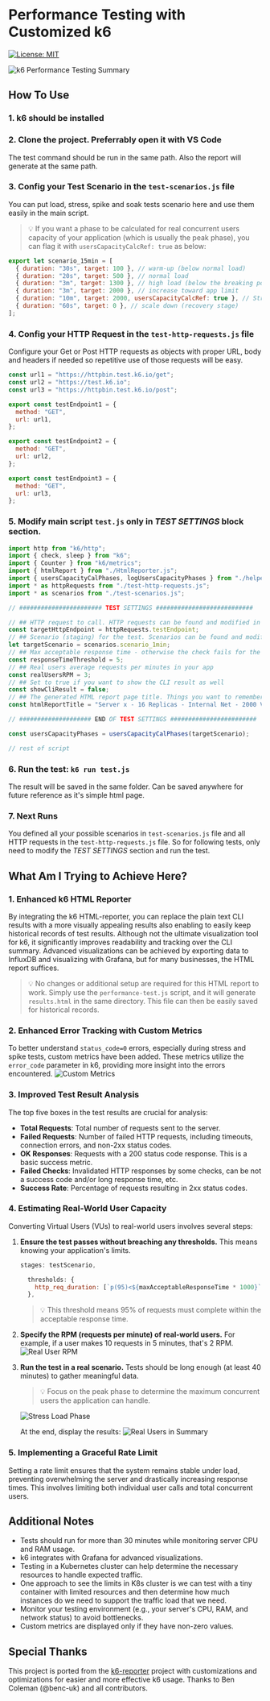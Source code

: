 # Performance Testing with Customized k6

[![License: MIT](https://img.shields.io/badge/License-MIT-blue.svg)](https://raw.githubusercontent.com/farshaddavoudi/Blazor.PersianDatePicker/master/LICENSE)

<img src="https://github.com/farshaddavoudi/k6-performance-testing/blob/main/screenshots/k6-reporter.png" alt="k6 Performance Testing Summary">

## How To Use

### 1. k6 should be installed

### 2. Clone the project. Preferrably open it with VS Code

The test command should be run in the same path. Also the report will generate at the same path.

### 3. Config your Test Scenario in the `test-scenarios.js` file

You can put load, stress, spike and soak tests scenario here and use them easily in the main script. 

> 💡 If you want a phase to be calculated for real concurrent users capacity of your application (which is usually the peak phase), you can flag it with `usersCapacityCalcRef: true` as below:

```js
export let scenario_15min = [
  { duration: "30s", target: 100 }, // warm-up (below normal load)
  { duration: "20s", target: 500 }, // normal load
  { duration: "3m", target: 1300 }, // high load (below the breaking point)
  { duration: "3m", target: 2000 }, // increase toward app limit
  { duration: "10m", target: 2000, usersCapacityCalcRef: true }, // Stress load (around the breaking point)
  { duration: "60s", target: 0 }, // scale down (recovery stage)
];
```

### 4. Config your HTTP Request in the `test-http-requests.js` file

Configure your Get or Post HTTP requests as objects with proper URL, body and headers if needed so repetitive use of those requests will be easy.

```js
const url1 = "https://httpbin.test.k6.io/get";
const url2 = "https://test.k6.io";
const url3 = "https://httpbin.test.k6.io/post";

export const testEndpoint1 = {
  method: "GET",
  url: url1,
};

export const testEndpoint2 = {
  method: "GET",
  url: url2,
};

export const testEndpoint3 = {
  method: "GET",
  url: url3,
};
```

### 5. Modify main script `test.js` only in *TEST SETTINGS* block section.

```js
import http from "k6/http";
import { check, sleep } from "k6";
import { Counter } from "k6/metrics";
import { htmlReport } from "./HtmlReporter.js";
import { usersCapacityCalPhases, logUsersCapacityPhases } from "./helper.js";
import * as httpRequests from "./test-http-requests.js";
import * as scenarios from "./test-scenarios.js";

// ####################### TEST SETTINGS ###########################

// ## HTTP request to call. HTTP requests can be found and modified in `./test-http-requests.js` file
const targetHttpEndpoint = httpRequests.testEndpoint;
// ## Scenario (staging) for the test. Scenarios can be found and modified in `./test-scenarios.js` file
let targetScenario = scenarios.scenario_1min;
// ## Max acceptable response time - otherwise the check fails for the request
const responseTimeThreshold = 5;
// ## Real users average requests per minutes in your app
const realUsersRPM = 3;
// ## Set to true if you want to show the CLI result as well
const showCliResult = false;
// ## The generated HTML report page title. Things you want to remember in case of saving it and try to see it later
const htmlReportTitle = "Server x - 16 Replicas - Internal Net - 2000 VUs";

// #################### END OF TEST SETTINGS ########################

const usersCapacityPhases = usersCapacityCalPhases(targetScenario);

// rest of script
```

### 6. Run the test: `k6 run test.js`

The result will be saved in the same folder. Can be saved anywhere for future reference as it's simple html page.

### 7. Next Runs

You defined all your possible scenarios in `test-scenarios.js` file and all HTTP requests in the `test-http-requests.js` file. So for following tests, only need to modify the *TEST SETTINGS* section and run the test.

## What Am I Trying to Achieve Here?

### 1. Enhanced k6 HTML Reporter

By integrating the k6 HTML-reporter, you can replace the plain text CLI results with a more visually appealing results also enabling to easily keep historical records of test results. Although not the ultimate visualization tool for k6, it significantly improves readability and tracking over the CLI summary. Advanced visualizations can be achieved by exporting data to InfluxDB and visualizing with Grafana, but for many businesses, the HTML report suffices.

> 💡 No changes or additional setup are required for this HTML report to work. Simply use the `performance-test.js` script, and it will generate `results.html` in the same directory. This file can then be easily saved for historical records.

### 2. Enhanced Error Tracking with Custom Metrics

To better understand `status_code=0` errors, especially during stress and spike tests, custom metrics have been added. These metrics utilize the `error_code` parameter in k6, providing more insight into the errors encountered.
<img src="https://github.com/farshaddavoudi/k6-performance-testing/blob/main/screenshots/custom-metrics.png" alt="Custom Metrics">

### 3. Improved Test Result Analysis

The top five boxes in the test results are crucial for analysis:

- **Total Requests**: Total number of requests sent to the server.
- **Failed Requests**: Number of failed HTTP requests, including timeouts, connection errors, and non-2xx status codes.
- **OK Responses**: Requests with a 200 status code response. This is a basic success metric.
- **Failed Checks**: Invalidated HTTP responses by some checks, can be not a success code and/or long response time, etc.
- **Success Rate**: Percentage of requests resulting in 2xx status codes.

### 4. Estimating Real-World User Capacity

Converting Virtual Users (VUs) to real-world users involves several steps:

1. **Ensure the test passes without breaching any thresholds.** This means knowing your application's limits.
    ```js
    stages: testScenario,

      thresholds: {
        http_req_duration: [`p(95)<${maxAcceptableResponseTime * 1000}`],
      },
    ```
    > 💡 This threshold means 95% of requests must complete within the acceptable response time.

2. **Specify the RPM (requests per minute) of real-world users.** For example, if a user makes 10 requests in 5 minutes, that's 2 RPM.
    <img src="https://github.com/farshaddavoudi/k6-performance-testing/blob/main/screenshots/real-user-rpm.png" alt="Real User RPM">

3. **Run the test in a real scenario.** Tests should be long enough (at least 40 minutes) to gather meaningful data.
    > 💡 Focus on the peak phase to determine the maximum concurrent users the application can handle.
    <img src="https://github.com/farshaddavoudi/k6-performance-testing/blob/main/screenshots/tag-stress-load-phase.png" alt="Stress Load Phase">

    At the end, display the results:
    <img src="https://github.com/farshaddavoudi/k6-performance-testing/blob/main/screenshots/show-real-users-in-summary.png" alt="Real Users in Summary">

### 5. Implementing a Graceful Rate Limit

Setting a rate limit ensures that the system remains stable under load, preventing overwhelming the server and drastically increasing response times. This involves limiting both individual user calls and total concurrent users.

## Additional Notes

- Tests should run for more than 30 minutes while monitoring server CPU and RAM usage.
- k6 integrates with Grafana for advanced visualizations.
- Testing in a Kubernetes cluster can help determine the necessary resources to handle expected traffic.
- One approach to see the limits in K8s cluster is we can test with a tiny container with limited resources and then determine how much instances do we need to support the traffic load that we need.
- Monitor your testing environment (e.g., your server's CPU, RAM, and network status) to avoid bottlenecks.
- Custom metrics are displayed only if they have non-zero values.

## Special Thanks

This project is ported from the [k6-reporter](https://github.com/benc-uk/k6-reporter) project with customizations and optimizations for easier and more effective k6 usage. Thanks to Ben Coleman (@benc-uk) and all contributors.
